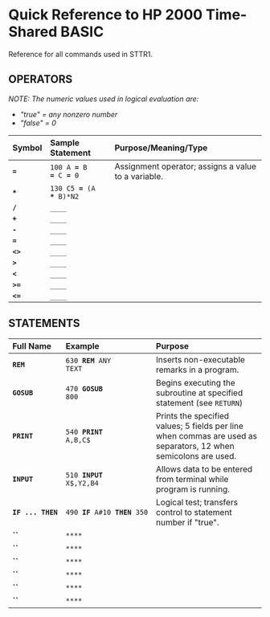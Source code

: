 # Quick Reference to HP 2000 Time-Shared BASIC

Reference for all commands used in STTR1.

## OPERATORS

_NOTE: The numeric values used in logical evaluation are:_
* _"true" = any nonzero number_
* _"false" = 0_

|Symbol|Sample Statement|Purpose/Meaning/Type|
|:---|:---|:---|
|__`=`__ |<code>100 A __=__ B __=__ C __=__ 0</code>|Assignment operator; assigns a value to a variable.|
|__`*`__ |<code>130 C5 __=__ (A __*__ B)*N2</code>||
|__`/`__ |<code>____<code>||
|__`+`__ |<code>____<code>||
|__`-`__ |<code>____<code>||
|__`=`__ |<code>____<code>||
|__`<>`__ |<code>____<code>||
|__`>`__ |<code>____<code>||
|__`<`__ |<code>____<code>||
|__`>=`__ |<code>____<code>||
|__`<=`__ |<code>____<code>||

## STATEMENTS

|Full Name|Example|Purpose|
|:---|:---|:---|
|**`REM`** |<code>630 **REM** ANY TEXT</code>|Inserts non-executable remarks in a program.||
|**`GOSUB`** |<code>470 **GOSUB** 800</code>|Begins executing the subroutine at specified statement (see `RETURN`)|
|**`PRINT`** |<code>540 **PRINT** A,B,C$</code>|Prints the specified values; 5 fields per line when commas are used as separators, 12 when semicolons are used.|
|**`INPUT`** |<code>510 **INPUT** X$,Y2,B4</code>|Allows data to be entered from terminal while program is running.|
|<code>**IF&nbsp;...&nbsp;THEN**</code> |<code>490&nbsp;**IF**&nbsp;A#10&nbsp;**THEN**&nbsp;350</code>|Logical test; transfers control to statement number if "true".|
|**``** |<code>****</code>||
|**``** |<code>****</code>||
|**``** |<code>****</code>||
|**``** |<code>****</code>||
|**``** |<code>****</code>||
|**``** |<code>****</code>||
